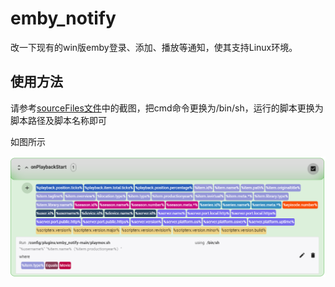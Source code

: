 # emby_notify
改一下现有的win版emby登录、添加、播放等通知，使其支持Linux环境。

## 使用方法

请参考[sourceFiles文件](https://github.com/Qliangw/emby_notify/tree/main/sourceFiles "sourceFiles文件")中的截图，把cmd命令更换为/bin/sh，运行的脚本更换为脚本路径及脚本名称即可

如图所示

![](https://raw.githubusercontent.com/Qliangw/emby_notify/main/pic/demo.png)